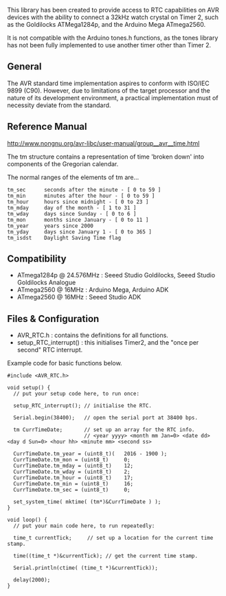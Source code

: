 This library has been created to provide access to RTC capabilities on AVR devices with the ability to connect a 32kHz watch crystal on Timer 2, such as the Goldilocks ATMega1284p, and the Arduino Mega ATmega2560.

It is not compatible with the Arduino tones.h functions, as the tones library has not been fully implemented to use another timer other than Timer 2.

## General

The AVR standard time implementation aspires to conform with ISO/IEC 9899 (C90). However, due to limitations of the target processor and the nature of its development environment, a practical implementation must of necessity deviate from the standard.

## Reference Manual

http://www.nongnu.org/avr-libc/user-manual/group__avr__time.html

The tm structure contains a representation of time 'broken down' into components of the Gregorian calendar.

The normal ranges of the elements of tm are...
```
tm_sec      seconds after the minute - [ 0 to 59 ]
tm_min      minutes after the hour - [ 0 to 59 ]
tm_hour     hours since midnight - [ 0 to 23 ]
tm_mday     day of the month - [ 1 to 31 ]
tm_wday     days since Sunday - [ 0 to 6 ]
tm_mon      months since January - [ 0 to 11 ]
tm_year     years since 2000
tm_yday     days since January 1 - [ 0 to 365 ]
tm_isdst    Daylight Saving Time flag
```

## Compatibility

  * ATmega1284p @ 24.576MHz : Seeed Studio Goldilocks, Seeed Studio Goldilocks Analogue
  * ATmega2560 @ 16MHz : Arduino Mega, Arduino ADK
  * ATmega2560 @ 16MHz : Seeed Studio ADK

## Files & Configuration

* AVR_RTC.h : contains the definitions for all functions.
* setup_RTC_interrupt() : this initialises Timer2, and the "once per second" RTC interrupt.

Example code for basic functions below.

```
#include <AVR_RTC.h>

void setup() {
  // put your setup code here, to run once:

  setup_RTC_interrupt(); // initialise the RTC.

  Serial.begin(38400);   // open the serial port at 38400 bps.

  tm CurrTimeDate;       // set up an array for the RTC info.
                         // <year yyyy> <month mm Jan=0> <date dd> <day d Sun=0> <hour hh> <minute mm> <second ss>

  CurrTimeDate.tm_year = (uint8_t)(   2016 - 1900 );
  CurrTimeDate.tm_mon = (uint8_t)     0;
  CurrTimeDate.tm_mday = (uint8_t)    12;
  CurrTimeDate.tm_wday = (uint8_t)    2;
  CurrTimeDate.tm_hour = (uint8_t)    17;
  CurrTimeDate.tm_min = (uint8_t)     16;
  CurrTimeDate.tm_sec = (uint8_t)     0;

  set_system_time( mktime( (tm*)&CurrTimeDate ) );
}

void loop() {
  // put your main code here, to run repeatedly:

  time_t currentTick;     // set up a location for the current time stamp.

  time((time_t *)&currentTick); // get the current time stamp.

  Serial.println(ctime( (time_t *)&currentTick));

  delay(2000);
}
```

